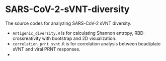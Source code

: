 # SARS-CoV-2-sVNT-diversity

The source codes for analyzing SARS-CoV-2 sVNT diversity. 
- `Antigenic_diversity.R` is for calculating Shannon entropy, RBD-crossreativity with bootstrap and 2D visualization.
- `correlation_prnt_svnt.R` is for correlation analysis between bead/plate sVNT and viral PRNT responses.
- 